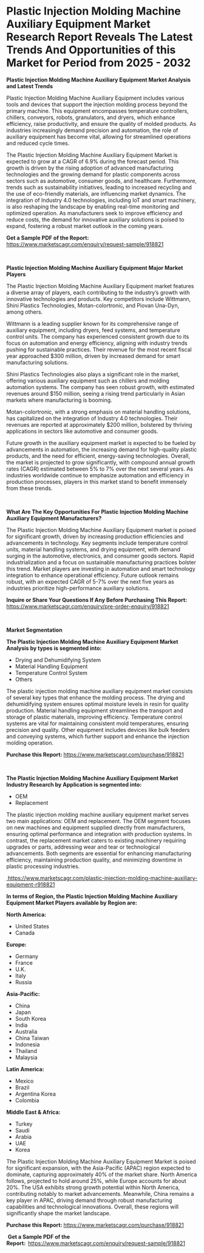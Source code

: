 <p><h1>Plastic Injection Molding Machine Auxiliary Equipment Market Research Report Reveals The Latest Trends And Opportunities of this Market for Period from 2025 - 2032</h1></p><p><strong>Plastic Injection Molding Machine Auxiliary Equipment Market Analysis and Latest Trends</strong></p>
<p><p>Plastic Injection Molding Machine Auxiliary Equipment includes various tools and devices that support the injection molding process beyond the primary machine. This equipment encompasses temperature controllers, chillers, conveyors, robots, granulators, and dryers, which enhance efficiency, raise productivity, and ensure the quality of molded products. As industries increasingly demand precision and automation, the role of auxiliary equipment has become vital, allowing for streamlined operations and reduced cycle times.</p><p>The Plastic Injection Molding Machine Auxiliary Equipment Market is expected to grow at a CAGR of 6.9% during the forecast period. This growth is driven by the rising adoption of advanced manufacturing technologies and the growing demand for plastic components across sectors such as automotive, consumer goods, and healthcare. Furthermore, trends such as sustainability initiatives, leading to increased recycling and the use of eco-friendly materials, are influencing market dynamics. The integration of Industry 4.0 technologies, including IoT and smart machinery, is also reshaping the landscape by enabling real-time monitoring and optimized operation. As manufacturers seek to improve efficiency and reduce costs, the demand for innovative auxiliary solutions is poised to expand, fostering a robust market outlook in the coming years.</p></p>
<p><strong>Get a Sample PDF of the Report:&nbsp;</strong> <a href="https://www.marketscagr.com/enquiry/request-sample/918821?utm_campaign=2337&utm_medium=2&utm_source=Github&utm_content=ia&utm_term=18042025&utm_id=plastic-injection-molding-machine-auxiliary-equipment">https://www.marketscagr.com/enquiry/request-sample/918821</a></p>
<p>&nbsp;</p>
<p><strong>Plastic Injection Molding Machine Auxiliary Equipment Major Market Players</strong></p>
<p><p>The Plastic Injection Molding Machine Auxiliary Equipment market features a diverse array of players, each contributing to the industry’s growth with innovative technologies and products. Key competitors include Wittmann, Shini Plastics Technologies, Motan-colortronic, and Piovan Una-Dyn, among others.</p><p>Wittmann is a leading supplier known for its comprehensive range of auxiliary equipment, including dryers, feed systems, and temperature control units. The company has experienced consistent growth due to its focus on automation and energy efficiency, aligning with industry trends pushing for sustainable practices. Their revenue for the most recent fiscal year approached $300 million, driven by increased demand for smart manufacturing solutions.</p><p>Shini Plastics Technologies also plays a significant role in the market, offering various auxiliary equipment such as chillers and molding automation systems. The company has seen robust growth, with estimated revenues around $150 million, seeing a rising trend particularly in Asian markets where manufacturing is booming.</p><p>Motan-colortronic, with a strong emphasis on material handling solutions, has capitalized on the integration of Industry 4.0 technologies. Their revenues are reported at approximately $200 million, bolstered by thriving applications in sectors like automotive and consumer goods.</p><p>Future growth in the auxiliary equipment market is expected to be fueled by advancements in automation, the increasing demand for high-quality plastic products, and the need for efficient, energy-saving technologies. Overall, the market is projected to grow significantly, with compound annual growth rates (CAGR) estimated between 5% to 7% over the next several years. As industries worldwide continue to emphasize automation and efficiency in production processes, players in this market stand to benefit immensely from these trends.</p></p>
<p>&nbsp;</p>
<p><strong>What Are The Key Opportunities For Plastic Injection Molding Machine Auxiliary Equipment Manufacturers?</strong></p>
<p><p>The Plastic Injection Molding Machine Auxiliary Equipment market is poised for significant growth, driven by increasing production efficiencies and advancements in technology. Key segments include temperature control units, material handling systems, and drying equipment, with demand surging in the automotive, electronics, and consumer goods sectors. Rapid industrialization and a focus on sustainable manufacturing practices bolster this trend. Market players are investing in automation and smart technology integration to enhance operational efficiency. Future outlook remains robust, with an expected CAGR of 5-7% over the next five years as industries prioritize high-performance auxiliary solutions.</p></p>
<p><strong>Inquire or Share Your Questions If Any Before Purchasing This Report:</strong> <a href="https://www.marketscagr.com/enquiry/pre-order-enquiry/918821?utm_campaign=2337&utm_medium=2&utm_source=Github&utm_content=ia&utm_term=18042025&utm_id=plastic-injection-molding-machine-auxiliary-equipment">https://www.marketscagr.com/enquiry/pre-order-enquiry/918821</a></p>
<p>&nbsp;</p>
<p><strong>Market Segmentation</strong></p>
<p><strong>The Plastic Injection Molding Machine Auxiliary Equipment Market Analysis by types is segmented into:</strong></p>
<p><ul><li>Drying and Dehumidifying System</li><li>Material Handling Equipment</li><li>Temperature Control System</li><li>Others</li></ul></p>
<p><p>The plastic injection molding machine auxiliary equipment market consists of several key types that enhance the molding process. The drying and dehumidifying system ensures optimal moisture levels in resin for quality production. Material handling equipment streamlines the transport and storage of plastic materials, improving efficiency. Temperature control systems are vital for maintaining consistent mold temperatures, ensuring precision and quality. Other equipment includes devices like bulk feeders and conveying systems, which further support and enhance the injection molding operation.</p></p>
<p><strong>Purchase this Report:&nbsp;</strong><a href="https://www.marketscagr.com/purchase/918821?utm_campaign=2337&utm_medium=2&utm_source=Github&utm_content=ia&utm_term=18042025&utm_id=plastic-injection-molding-machine-auxiliary-equipment">https://www.marketscagr.com/purchase/918821</a></p>
<p>&nbsp;</p>
<p><strong>The Plastic Injection Molding Machine Auxiliary Equipment Market Industry Research by Application is segmented into:</strong></p>
<p><ul><li>OEM</li><li>Replacement</li></ul></p>
<p><p>The plastic injection molding machine auxiliary equipment market serves two main applications: OEM and replacement. The OEM segment focuses on new machines and equipment supplied directly from manufacturers, ensuring optimal performance and integration with production systems. In contrast, the replacement market caters to existing machinery requiring upgrades or parts, addressing wear and tear or technological advancements. Both segments are essential for enhancing manufacturing efficiency, maintaining production quality, and minimizing downtime in plastic processing industries.</p></p>
<p><a href="https://www.marketscagr.com/plastic-injection-molding-machine-auxiliary-equipment-r918821?utm_campaign=2337&utm_medium=2&utm_source=Github&utm_content=ia&utm_term=18042025&utm_id=plastic-injection-molding-machine-auxiliary-equipment">&nbsp;https://www.marketscagr.com/plastic-injection-molding-machine-auxiliary-equipment-r918821</a></p>
<p><strong>In terms of Region, the Plastic Injection Molding Machine Auxiliary Equipment Market Players available by Region are:</strong></p>
<p>
    <p> <strong> North America: </strong>
        <ul>
            <li>United States</li>
            <li>Canada</li>
        </ul>
        </p> 
    <p> <strong> Europe: </strong>
        <ul>
            <li>Germany</li>
            <li>France</li>
            <li>U.K.</li>
            <li>Italy</li>
            <li>Russia</li>
        </ul>
        </p> 
    <p> <strong> Asia-Pacific: </strong>
        <ul>
            <li>China</li>
            <li>Japan</li>
            <li>South Korea</li>
            <li>India</li>
            <li>Australia</li>
            <li>China Taiwan</li>
            <li>Indonesia</li>
            <li>Thailand</li>
            <li>Malaysia</li>
        </ul>
        </p> 
    <p> <strong> Latin America: </strong>
        <ul>
            <li>Mexico</li>
            <li>Brazil</li>
            <li>Argentina Korea</li>
            <li>Colombia</li>
        </ul>
        </p> 
    <p> <strong> Middle East & Africa: </strong>
        <ul>
            <li>Turkey</li>
            <li>Saudi</li>
            <li>Arabia</li>
            <li>UAE</li>
            <li>Korea</li>
        </ul>
    </p>
    </p>
<p><p>The Plastic Injection Molding Machine Auxiliary Equipment Market is poised for significant expansion, with the Asia-Pacific (APAC) region expected to dominate, capturing approximately 40% of the market share. North America follows, projected to hold around 25%, while Europe accounts for about 20%. The USA exhibits strong growth potential within North America, contributing notably to market advancements. Meanwhile, China remains a key player in APAC, driving demand through robust manufacturing capabilities and technological innovations. Overall, these regions will significantly shape the market landscape.</p></p>
<p><strong>Purchase this Report: </strong><a href="https://www.marketscagr.com/purchase/918821?utm_campaign=2337&utm_medium=2&utm_source=Github&utm_content=ia&utm_term=18042025&utm_id=plastic-injection-molding-machine-auxiliary-equipment">https://www.marketscagr.com/purchase/918821</a></p>
<p>&nbsp;<strong>Get a Sample PDF of the Report:&nbsp;&nbsp;</strong><a href="https://www.marketscagr.com/enquiry/request-sample/918821?utm_campaign=2337&utm_medium=2&utm_source=Github&utm_content=ia&utm_term=18042025&utm_id=plastic-injection-molding-machine-auxiliary-equipment">https://www.marketscagr.com/enquiry/request-sample/918821</a></p>
<p><strong></strong></p>
<p><p></p><p></p><p></p></p>